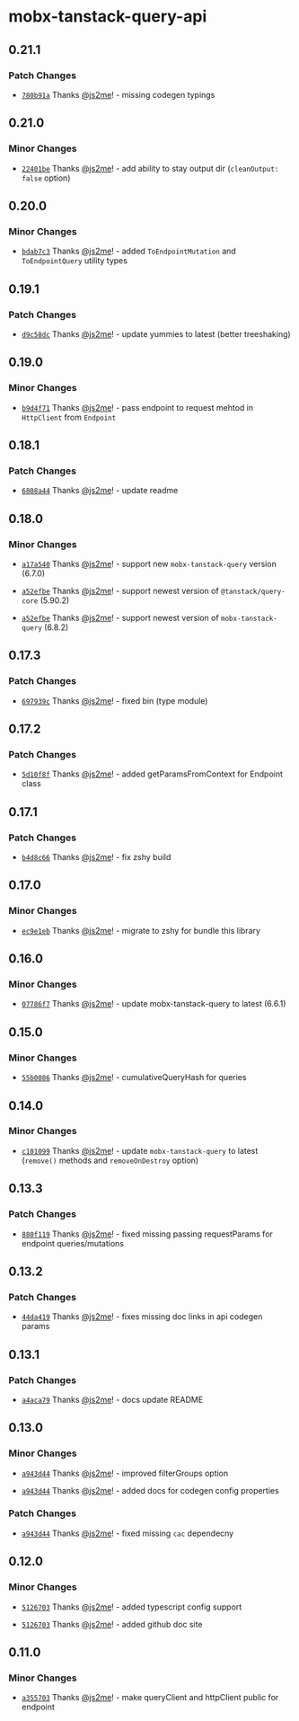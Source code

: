 # mobx-tanstack-query-api

## 0.21.1

### Patch Changes

- [`780b91a`](https://github.com/js2me/mobx-tanstack-query-api/commit/780b91abc6c260805114d763f07bc5cbb4c152ea) Thanks [@js2me](https://github.com/js2me)! - missing codegen typings

## 0.21.0

### Minor Changes

- [`22401be`](https://github.com/js2me/mobx-tanstack-query-api/commit/22401be492286a19d6787459939234be4e254477) Thanks [@js2me](https://github.com/js2me)! - add ability to stay output dir (`cleanOutput: false` option)

## 0.20.0

### Minor Changes

- [`bdab7c3`](https://github.com/js2me/mobx-tanstack-query-api/commit/bdab7c318d4acb04c087a73d241770720eadc139) Thanks [@js2me](https://github.com/js2me)! - added `ToEndpointMutation` and `ToEndpointQuery` utility types

## 0.19.1

### Patch Changes

- [`d9c58dc`](https://github.com/js2me/mobx-tanstack-query-api/commit/d9c58dcfc39f6998ffeea9318110648a7a58b906) Thanks [@js2me](https://github.com/js2me)! - update yummies to latest (better treeshaking)

## 0.19.0

### Minor Changes

- [`b9d4f71`](https://github.com/js2me/mobx-tanstack-query-api/commit/b9d4f71adc151e679cad45942cf2330760c66350) Thanks [@js2me](https://github.com/js2me)! - pass endpoint to request mehtod in `HttpClient` from `Endpoint`

## 0.18.1

### Patch Changes

- [`6808a44`](https://github.com/js2me/mobx-tanstack-query-api/commit/6808a447b24c3262a494c7b1e87cbb9e4d3fabb5) Thanks [@js2me](https://github.com/js2me)! - update readme

## 0.18.0

### Minor Changes

- [`a17a540`](https://github.com/js2me/mobx-tanstack-query-api/commit/a17a54079daeb84b0ca322a0c57df8a7c8733d03) Thanks [@js2me](https://github.com/js2me)! - support new `mobx-tanstack-query` version (6.7.0)

- [`a52efbe`](https://github.com/js2me/mobx-tanstack-query-api/commit/a52efbe00d88bfdf8f1841fadf04af12be8a2027) Thanks [@js2me](https://github.com/js2me)! - support newest version of `@tanstack/query-core` (5.90.2)

- [`a52efbe`](https://github.com/js2me/mobx-tanstack-query-api/commit/a52efbe00d88bfdf8f1841fadf04af12be8a2027) Thanks [@js2me](https://github.com/js2me)! - support newest version of `mobx-tanstack-query` (6.8.2)

## 0.17.3

### Patch Changes

- [`697939c`](https://github.com/js2me/mobx-tanstack-query-api/commit/697939c1b2d5dcf74d81d369de55ecf8692f24f1) Thanks [@js2me](https://github.com/js2me)! - fixed bin (type module)

## 0.17.2

### Patch Changes

- [`5d10f8f`](https://github.com/js2me/mobx-tanstack-query-api/commit/5d10f8ff58ba2cb162a7619290aecd8f2b6d2a36) Thanks [@js2me](https://github.com/js2me)! - added getParamsFromContext for Endpoint class

## 0.17.1

### Patch Changes

- [`b4d8c66`](https://github.com/js2me/mobx-tanstack-query-api/commit/b4d8c6643555ed77c68435ea6443685dfbf15d10) Thanks [@js2me](https://github.com/js2me)! - fix zshy build

## 0.17.0

### Minor Changes

- [`ec9e1eb`](https://github.com/js2me/mobx-tanstack-query-api/commit/ec9e1eb8091b31a87694678ad1bb5f096d736150) Thanks [@js2me](https://github.com/js2me)! - migrate to zshy for bundle this library

## 0.16.0

### Minor Changes

- [`07786f7`](https://github.com/js2me/mobx-tanstack-query-api/commit/07786f7f6f38fc9c40a4be88698be71084a6ac83) Thanks [@js2me](https://github.com/js2me)! - update mobx-tanstack-query to latest (6.6.1)

## 0.15.0

### Minor Changes

- [`55b0086`](https://github.com/js2me/mobx-tanstack-query-api/commit/55b0086b144b44cab2c1eeaa87da87f666e37c0d) Thanks [@js2me](https://github.com/js2me)! - cumulativeQueryHash for queries

## 0.14.0

### Minor Changes

- [`c101099`](https://github.com/js2me/mobx-tanstack-query-api/commit/c101099a4ed9f33e504e1a9beccf2627c84f3d06) Thanks [@js2me](https://github.com/js2me)! - update `mobx-tanstack-query` to latest (`remove()` methods and `removeOnDestroy` option)

## 0.13.3

### Patch Changes

- [`880f119`](https://github.com/js2me/mobx-tanstack-query-api/commit/880f1198079f965f9d252fb128f8861639853a05) Thanks [@js2me](https://github.com/js2me)! - fixed missing passing requestParams for endpoint queries/mutations

## 0.13.2

### Patch Changes

- [`44da419`](https://github.com/js2me/mobx-tanstack-query-api/commit/44da4190c354282247585387b7ec00a06e7cdc9e) Thanks [@js2me](https://github.com/js2me)! - fixes missing doc links in api codegen params

## 0.13.1

### Patch Changes

- [`a4aca79`](https://github.com/js2me/mobx-tanstack-query-api/commit/a4aca79c7841234cca345c4c2dd4640c8d2398c5) Thanks [@js2me](https://github.com/js2me)! - docs update README

## 0.13.0

### Minor Changes

- [`a943d44`](https://github.com/js2me/mobx-tanstack-query-api/commit/a943d441e30317db397a00222e749ef7cb09b527) Thanks [@js2me](https://github.com/js2me)! - improved filterGroups option

- [`a943d44`](https://github.com/js2me/mobx-tanstack-query-api/commit/a943d441e30317db397a00222e749ef7cb09b527) Thanks [@js2me](https://github.com/js2me)! - added docs for codegen config properties

### Patch Changes

- [`a943d44`](https://github.com/js2me/mobx-tanstack-query-api/commit/a943d441e30317db397a00222e749ef7cb09b527) Thanks [@js2me](https://github.com/js2me)! - fixed missing `cac` dependecny

## 0.12.0

### Minor Changes

- [`5126703`](https://github.com/js2me/mobx-tanstack-query-api/commit/5126703958422850657aadf80b4f82c76cbedb4d) Thanks [@js2me](https://github.com/js2me)! - added typescript config support

- [`5126703`](https://github.com/js2me/mobx-tanstack-query-api/commit/5126703958422850657aadf80b4f82c76cbedb4d) Thanks [@js2me](https://github.com/js2me)! - added github doc site

## 0.11.0

### Minor Changes

- [`a355703`](https://github.com/js2me/mobx-tanstack-query-api/commit/443191d436ee20a11b6dc7b51654f6619a355703) Thanks [@js2me](https://github.com/js2me)! - make queryClient and httpClient public for endpoint
